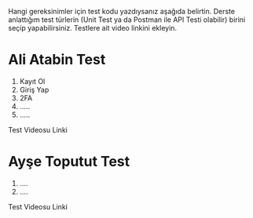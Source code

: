 Hangi gereksinimler için test kodu yazdıysanız aşağıda belirtin. Derste anlattığım test türlerin (Unit Test ya da Postman ile API Testi olabilir) birini seçip yapabilirsiniz. Testlere ait video linkini ekleyin.

# Ali Atabin Test #
1. Kayıt Ol
2. Giriş Yap
3. 2FA
4. .....
5. .....

Test Videosu Linki


# Ayşe Toputut Test #
1. ....
2. ....

Test Videosu Linki
